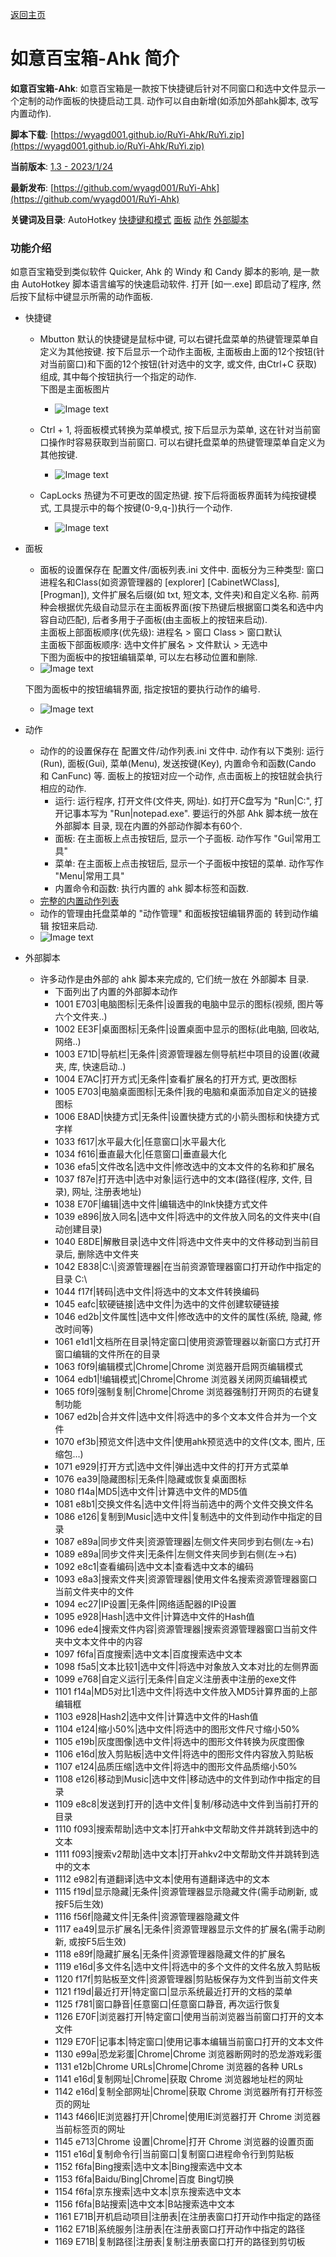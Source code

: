 ﻿---
layout: default
---

[返回主页](http://wyagd001.github.io)

# [](#header-2) 如意百宝箱-Ahk 简介

**如意百宝箱-Ahk**: 如意百宝箱是一款按下快捷键后针对不同窗口和选中文件显示一个定制的动作面板的快捷启动工具. 动作可以自由新增(如添加外部ahk脚本, 改写内置动作).  

**脚本下载**: [https://wyagd001.github.io/RuYi-Ahk/RuYi.zip](https://wyagd001.github.io/RuYi-Ahk/RuYi.zip)  

**当前版本**: [1.3 - 2023/1/24](history.md)

**最新发布**: [https://github.com/wyagd001/RuYi-Ahk](https://github.com/wyagd001/RuYi-Ahk)  

**关键词及目录**: AutoHotkey [快捷键和模式](#hotkey) [面板](#Board)  [动作](#Action)  [外部脚本](#Script)

### [](#header-3)功能介绍
如意百宝箱受到类似软件 Quicker, Ahk 的 Windy 和 Candy 脚本的影响, 是一款由 AutoHotkey 脚本语言编写的快速启动软件. 打开 [如一.exe] 即启动了程序, 然后按下鼠标中键显示所需的动作面板.  
- <span id="hotkey">快捷键</span>
  - Mbutton 默认的快捷键是鼠标中键, 可以右键托盘菜单的热键管理菜单自定义为其他按键. 按下后显示一个动作主面板, 主面板由上面的12个按钮(针对当前窗口)和下面的12个按钮(针对选中的文字, 或文件, 由Ctrl+C 获取)组成, 其中每个按钮执行一个指定的动作.  
    下图是主面板图片
    - ![Image text](../img/主面板.jpg)  

  - Ctrl + 1, 将面板模式转换为菜单模式, 按下后显示为菜单, 这在针对当前窗口操作时容易获取到当前窗口.  可以右键托盘菜单的热键管理菜单自定义为其他按键.
    - ![Image text](../img/菜单模式.jpg)

  - CapLocks 热键为不可更改的固定热键. 按下后将面板界面转为纯按键模式, 工具提示中的每个按键(0-9,q-])执行一个动作.  
    - ![Image text](../img/按键模式.jpg)  

- <span id="Board">面板</span>
  - 面板的设置保存在 配置文件/面板列表.ini 文件中. 面板分为三种类型: 窗口进程名和Class(如资源管理器的 [explorer] [CabinetWClass], [Progman]), 文件扩展名后缀(如 txt, 短文本, 文件夹)和自定义名称. 前两种会根据优先级自动显示在主面板界面(按下热键后根据窗口类名和选中内容自动匹配), 后者多用于子面板(由主面板上的按钮来启动).  
  主面板上部面板顺序(优先级): 进程名 > 窗口 Class > 窗口默认  
  主面板下部面板顺序: 选中文件扩展名 > 文件默认 > 无选中  
  下图为面板中的按钮编辑菜单, 可以左右移动位置和删除.
  - ![Image text](../img/面板按钮编辑.jpg)  

  下图为面板中的按钮编辑界面, 指定按钮的要执行动作的编号.  
  - ![Image text](../img/按钮编辑.jpg)  

- <span id="Action">动作</span>  
  - 动作的的设置保存在 配置文件/动作列表.ini 文件中. 动作有以下类别: 运行(Run), 面板(Gui), 菜单(Menu), 发送按键(Key), 内置命令和函数(Cando 和 CanFunc) 等. 面板上的按钮对应一个动作, 点击面板上的按钮就会执行相应的动作.  
     - 运行: 运行程序, 打开文件(文件夹, 网址). 如打开C盘写为 "Run&#124;C:", 打开记事本写为 "Run&#124;notepad.exe". 要运行的外部 Ahk 脚本统一放在 外部脚本 目录, 现在内置的外部动作脚本有60个.  
     - 面板: 在主面板上点击按钮后, 显示一个子面板. 动作写作 "Gui&#124;常用工具"  
     - 菜单: 在主面板上点击按钮后, 显示一个子面板中按钮的菜单.  动作写作 "Menu&#124;常用工具"  
     - 内置命令和函数: 执行内置的 ahk 脚本标签和函数.  
  -  [完整的内置动作列表](ActionList.md)  
  - 动作的管理由托盘菜单的 "动作管理" 和面板按钮编辑界面的 转到动作编辑 按钮来启动.  
  - ![Image text](../img/动作管理.jpg)

- <span id="Script">外部脚本</span>
  - 许多动作是由外部的 ahk 脚本来完成的, 它们统一放在 外部脚本 目录.
     - 下面列出了内置的外部脚本动作
     - 1001	E703&#124;电脑图标&#124;无条件&#124;设置我的电脑中显示的图标(视频, 图片等六个文件夹..)
     - 1002	EE3F&#124;桌面图标&#124;无条件&#124;设置桌面中显示的图标(此电脑, 回收站, 网络..)
     - 1003	E71D&#124;导航栏&#124;无条件&#124;资源管理器左侧导航栏中项目的设置(收藏夹, 库, 快速启动..)
     - 1004	E7AC&#124;打开方式&#124;无条件&#124;查看扩展名的打开方式, 更改图标
     - 1005	E703&#124;电脑桌面图标&#124;无条件&#124;我的电脑和桌面添加自定义的链接图标
     - 1006	E8AD&#124;快捷方式&#124;无条件&#124;设置快捷方式的小箭头图标和快捷方式字样
     - 1033	f617&#124;水平最大化&#124;任意窗口&#124;水平最大化
     - 1034	f616&#124;垂直最大化&#124;任意窗口&#124;垂直最大化
     - 1036	efa5&#124;文件改名&#124;选中文件&#124;修改选中的文本文件的名称和扩展名
     - 1037	f87e&#124;打开选中&#124;选中对象&#124;运行选中的文本(路径(程序, 文件, 目录), 网址, 注册表地址)
     - 1038	E70F&#124;编辑&#124;选中文件&#124;编辑选中的lnk快捷方式文件
     - 1039	e896&#124;放入同名&#124;选中文件&#124;将选中的文件放入同名的文件夹中(自动创建目录)
     - 1040	E8DE&#124;解散目录&#124;选中文件&#124;将选中文件夹中的文件移动到当前目录后, 删除选中文件夹
     - 1042	E838&#124;C:\\&#124;资源管理器&#124;在当前资源管理器窗口打开动作中指定的目录 C:\\
     - 1044	f17f&#124;转码&#124;选中文件&#124;将选中的文本文件转换编码
     - 1045	eafc&#124;软硬链接&#124;选中文件&#124;为选中的文件创建软硬链接
     - 1046	ed2b&#124;文件属性&#124;选中文件&#124;修改选中的文件的属性(系统, 隐藏, 修改时间等)
     - 1061	e1d1&#124;文档所在目录&#124;特定窗口&#124;使用资源管理器以新窗口方式打开窗口编辑的文件所在的目录
     - 1063	f0f9&#124;编辑模式&#124;Chrome&#124;Chrome 浏览器开启网页编辑模式
     - 1064	edb1&#124;!编辑模式&#124;Chrome&#124;Chrome 浏览器关闭网页编辑模式
     - 1065	f0f9&#124;强制复制&#124;Chrome&#124;Chrome 浏览器强制打开网页的右键复制功能
     - 1067	ed2b&#124;合并文件&#124;选中文件&#124;将选中的多个文本文件合并为一个文件
     - 1070	ef3b&#124;预览文件&#124;选中文件&#124;使用ahk预览选中的文件(文本, 图片, 压缩包...)
     - 1071	e929&#124;打开方式&#124;选中文件&#124;弹出选中文件的打开方式菜单
     - 1076	ea39&#124;隐藏图标&#124;无条件&#124;隐藏或恢复桌面图标
     - 1080	f14a&#124;MD5&#124;选中文件&#124;计算选中文件的MD5值
     - 1081	e8b1&#124;交换文件名&#124;选中文件&#124;将当前选中的两个文件交换文件名
     - 1086	e126&#124;复制到Music&#124;选中文件&#124;复制选中的文件到动作中指定的目录
     - 1087	e89a&#124;同步文件夹&#124;资源管理器&#124;左侧文件夹同步到右侧(左→右)
     - 1089	e89a&#124;同步文件夹&#124;无条件&#124;左侧文件夹同步到右侧(左→右)
     - 1092	e8c1&#124;查看编码&#124;选中文本&#124;查看选中文本的编码
     - 1093	e8a3&#124;搜索文件夹&#124;资源管理器&#124;使用文件名搜索资源管理器窗口当前文件夹中的文件
     - 1094	ec27&#124;IP设置&#124;无条件&#124;网络适配器的IP设置
     - 1095	e928&#124;Hash&#124;选中文件&#124;计算选中文件的Hash值
     - 1096	ede4&#124;搜索文件内容&#124;资源管理器&#124;搜索资源管理器窗口当前文件夹中文本文件中的内容
     - 1097	f6fa&#124;百度搜索&#124;选中文本&#124;百度搜索选中文本
     - 1098	f5a5&#124;文本比较1&#124;选中文件&#124;将选中对象放入文本对比的左侧界面
     - 1099	e768&#124;自定义运行&#124;无条件&#124;自定义注册表中注册的exe文件
     - 1101	f14a&#124;MD5对比1&#124;选中文件&#124;将选中文件放入MD5计算界面的上部编辑框
     - 1103	e928&#124;Hash2&#124;选中文件&#124;计算选中文件的Hash值
     - 1104	e124&#124;缩小50%&#124;选中文件&#124;将选中的图形文件尺寸缩小50%
     - 1105	e19b&#124;灰度图像&#124;选中文件&#124;将选中的图形文件转换为灰度图像
     - 1106	e16d&#124;放入剪贴板&#124;选中文件&#124;将选中的图形文件内容放入剪贴板
     - 1107	e124&#124;品质压缩&#124;选中文件&#124;将选中的图形文件品质缩小50%
     - 1108	e126&#124;移动到Music&#124;选中文件&#124;移动选中的文件到动作中指定的目录
     - 1109	e8c8&#124;发送到打开的&#124;选中文件&#124;复制/移动选中文件到当前打开的目录
     - 1110	f093&#124;搜索帮助&#124;选中文本&#124;打开ahk中文帮助文件并跳转到选中的文本
     - 1111	f093&#124;搜索v2帮助&#124;选中文本&#124;打开ahkv2中文帮助文件并跳转到选中的文本
     - 1112	e982&#124;有道翻译&#124;选中文本&#124;使用有道翻译选中的文本
     - 1115	f19d&#124;显示隐藏&#124;无条件&#124;资源管理器显示隐藏文件(需手动刷新, 或按F5后生效)
     - 1116	f56f&#124;隐藏文件&#124;无条件&#124;资源管理器隐藏文件
     - 1117	ea49&#124;显示扩展名&#124;无条件&#124;资源管理器显示文件的扩展名(需手动刷新, 或按F5后生效)
     - 1118	e89f&#124;隐藏扩展名&#124;无条件&#124;资源管理器隐藏文件的扩展名
     - 1119	e16d&#124;多文件名&#124;选中文件&#124;将选中的多个文件的文件名放入剪贴板
     - 1120	f17f&#124;剪贴板至文件&#124;资源管理器&#124;剪贴板保存为文件到当前文件夹
     - 1121	f19d&#124;最近打开&#124;特定窗口&#124;显示系统最近打开的文档的菜单
     - 1125	f781&#124;窗口静音&#124;任意窗口&#124;任意窗口静音, 再次运行恢复
     - 1126	E70F&#124;浏览器打开&#124;特定窗口&#124;使用当前浏览器当前窗口打开的文本文件
     - 1129	E70F&#124;记事本&#124;特定窗口&#124;使用记事本编辑当前窗口打开的文本文件
     - 1130	e99a&#124;恐龙彩蛋&#124;Chrome&#124;Chrome 浏览器断网时的恐龙游戏彩蛋
     - 1131	e12b&#124;Chrome URLs&#124;Chrome&#124;Chrome 浏览器的各种 URLs
     - 1141	e16d&#124;复制网址&#124;Chrome&#124;获取 Chrome 浏览器地址栏的网址
     - 1142	e16d&#124;复制全部网址&#124;Chrome&#124;获取 Chrome 浏览器所有打开标签页的网址
     - 1143	f466&#124;IE浏览器打开&#124;Chrome&#124;使用IE浏览器打开 Chrome 浏览器当前标签页的网址
     - 1145	e713&#124;Chrome 设置&#124;Chrome&#124;打开 Chrome 浏览器的设置页面
     - 1151	e16d&#124;复制命令行&#124;当前窗口&#124;复制窗口进程命令行到剪贴板
     - 1152	f6fa&#124;Bing搜索&#124;选中文本&#124;Bing搜索选中文本
     - 1153	f6fa&#124;Baidu/Bing&#124;Chrome&#124;百度 Bing切换
     - 1154	f6fa&#124;京东搜索&#124;选中文本&#124;京东搜索选中文本
     - 1156	f6fa&#124;B站搜索&#124;选中文本&#124;B站搜索选中文本
     - 1161	E71B&#124;开机启动项目&#124;注册表&#124;在注册表窗口打开动作中指定的路径
     - 1162	E71B&#124;系统服务&#124;注册表&#124;在注册表窗口打开动作中指定的路径  
     - 1169	E71B&#124;复制路径&#124;注册表&#124;复制注册表窗口打开的路径到剪切板  
 
 

